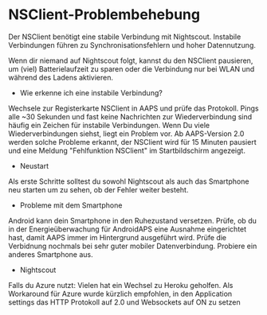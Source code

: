 # NSClient-Problembehebung

Der NSClient benötigt eine stabile Verbindung mit Nightscout. Instabile Verbindungen führen zu Synchronisationsfehlern und hoher Datennutzung.

Wenn dir niemand auf Nightscout folgt, kannst du den NSClient pausieren, um (viel) Batterielaufzeit zu sparen oder die Verbindung nur bei WLAN und während des Ladens aktivieren.

* Wie erkenne ich eine instabile Verbindung?

Wechsele zur Registerkarte NSClient in AAPS und prüfe das Protokoll. Pings alle ~30 Sekunden und fast keine Nachrichten zur Wiederverbindung sind häufig ein Zeichen für instabile Verbindungen. Wenn Du viele Wiederverbindungen siehst, liegt ein Problem vor. Ab AAPS-Version 2.0 werden solche Probleme erkannt, der NSClient wird für 15 Minuten pausiert und eine Meldung "Fehlfunktion NSClient" im Startbildschirm angezeigt.

* Neustart

Als erste Schritte solltest du sowohl Nightscout als auch das Smartphone neu starten um zu sehen, ob der Fehler weiter besteht.

* Probleme mit dem Smartphone

Android kann dein Smartphone in den Ruhezustand versetzen. Prüfe, ob du in der Energieüberwachung für AndroidAPS eine Ausnahme eingerichtet hast, damit AAPS immer im Hintergrund ausgeführt wird. Prüfe die Verbidnung nochmals bei sehr guter mobiler Datenverbindung. Probiere ein anderes Smartphone aus.

* Nightscout

Falls du Azure nutzt: Vielen hat ein Wechsel zu Heroku geholfen. Als Workaround für Azure wurde kürzlich empfohlen, in den Application settings das HTTP Protokoll auf 2.0 und Websockets auf ON zu setzen